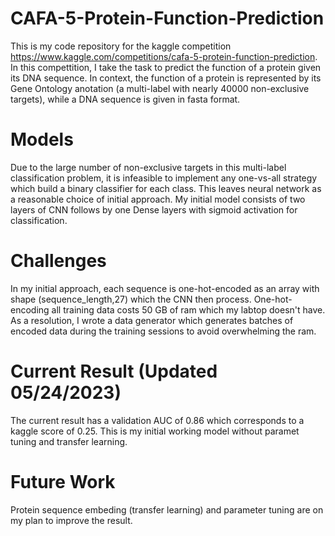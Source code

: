 # CAFA-5-Protein-Function-Prediction
This is my code repository for the kaggle competition https://www.kaggle.com/competitions/cafa-5-protein-function-prediction. In this compettition, I take the task to predict the function of a protein given its DNA sequence. In context, the function of a protein is represented by its Gene Ontology anotation (a multi-label with nearly 40000 non-exclusive targets), while a DNA sequence is given in fasta format. 

# Models
Due to the large number of non-exclusive targets in this multi-label classification problem, it is infeasible to implement any one-vs-all strategy which build a binary classifier for each class. This leaves neural network as a reasonable choice of initial approach. My initial model consists of two layers of CNN follows by one Dense layers with sigmoid activation for classification. 

# Challenges
In my initial approach, each sequence is one-hot-encoded as an array with shape (sequence_length,27) which the CNN then process. One-hot-encoding all training data costs 50 GB of ram which my labtop doesn't have. As a resolution, I wrote a data generator which generates batches of encoded data during the training sessions to avoid overwhelming the ram.

# Current Result (Updated 05/24/2023)
The current result has a validation AUC of 0.86 which corresponds to a kaggle score of 0.25. This is my initial working model without paramet tuning and transfer learning.

# Future Work
Protein sequence embeding (transfer learning) and parameter tuning are on my plan to improve the result.
